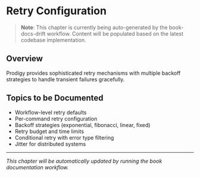 # Retry Configuration

> **Note**: This chapter is currently being auto-generated by the book-docs-drift workflow. Content will be populated based on the latest codebase implementation.

## Overview

Prodigy provides sophisticated retry mechanisms with multiple backoff strategies to handle transient failures gracefully.

## Topics to be Documented

- Workflow-level retry defaults
- Per-command retry configuration
- Backoff strategies (exponential, fibonacci, linear, fixed)
- Retry budget and time limits
- Conditional retry with error type filtering
- Jitter for distributed systems

---

*This chapter will be automatically updated by running the book documentation workflow.*
